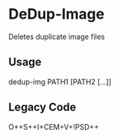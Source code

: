 # DeDup-Image
Deletes duplicate image files

## Usage
dedup-img PATH1 [PATH2 [...]]

## Legacy Code
O++S++I+CEM+V+!PSD++
